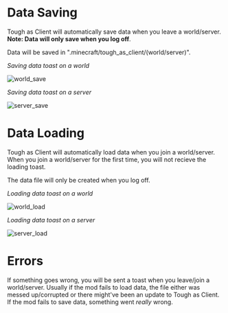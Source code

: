 # Data Saving

Tough as Client will automatically save data when you leave a world/server. **Note: Data will only save when you log off**. 

Data will be saved in ".minecraft/tough_as_client/(world/server)".

*Saving data toast on a world*

![world_save](https://user-images.githubusercontent.com/47741160/140836697-9d4f305d-5ba8-4ceb-aac7-dcb2e8a376fc.png)

*Saving data toast on a server*

![server_save](https://user-images.githubusercontent.com/47741160/140836826-28d5faa8-3e2f-4170-8e85-cf9440826c7c.png)

# Data Loading

Tough as Client will automatically load data when you join a world/server. When you join a world/server for the first time, you will not recieve the loading toast. 

The data file will only be created when you log off.

*Loading data toast on a world*

![world_load](https://user-images.githubusercontent.com/47741160/140837031-6e99f0fb-15e2-4213-8d63-242d91fefb0f.png)

*Loading data toast on a server*

![server_load](https://user-images.githubusercontent.com/47741160/140837000-e8d85670-fce8-49d8-8573-5996ff1c9af7.png)

# Errors

If something goes wrong, you will be sent a toast when you leave/join a world/server. Usually if the mod fails to load data, the file either was messed up/corrupted or there might've been an update to Tough as Client. If the mod fails to save data, something went *really* wrong.
